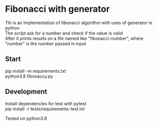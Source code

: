 # Fibonacci with generator  

Thi is an implementation of fibonacci algorithm with uses of generator in python  
The script ask for a number and check if the value is valid  
After it prints results on a file named like "fibonacci-number", where "number" is the number passed in input  

## Start  

pip install -m requirements.txt  
python3.8 fibonaccy.py  

## Development  

Install dependencies for test with pytest  
pip install -r tests/requirements-test.txt  

Tested on python3.8  

